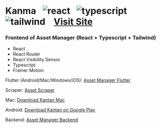 # Kanma &nbsp; ![react](https://user-images.githubusercontent.com/25686023/166972818-66467389-740d-4ef1-9993-f014020e39e6.png) &nbsp; ![typescript](https://user-images.githubusercontent.com/25686023/166972822-58740075-77e9-408f-8b2d-f740872ec3f4.png) &nbsp; ![tailwind](https://user-images.githubusercontent.com/25686023/166972820-8cb317e6-1985-4dbf-8bf9-dad2053d3322.png)  &nbsp;&nbsp; [Visit Site](https://kanma.herokuapp.com/)

### Frontend of Asset Manager (React + Typescript + Tailwind)

<ul>
    <li> React
    <li> React Router
    <li> React Visibility Sensor
    <li> Typescript
    <li> Framer Motion
</ul>

Flutter (Android/Mac/Windows/iOS): [Asset Manager Flutter](https://github.com/MrNtlu/Asset-Manager-Flutter)

Scraper: [Asset Scraper](https://github.com/MrNtlu/Asset-Scraper)

Mac: [Download Kantan Mac](https://github.com/MrNtlu/Asset-Manager-Flutter/raw/master/installers/dmg_creator/kantan.dmg)

Android: [Download Kantan on Google Play](https://play.google.com/store/apps/details?id=com.mrntlu.kantan)

Backend: [Asset Manager Backend](https://github.com/MrNtlu/Asset-Manager)